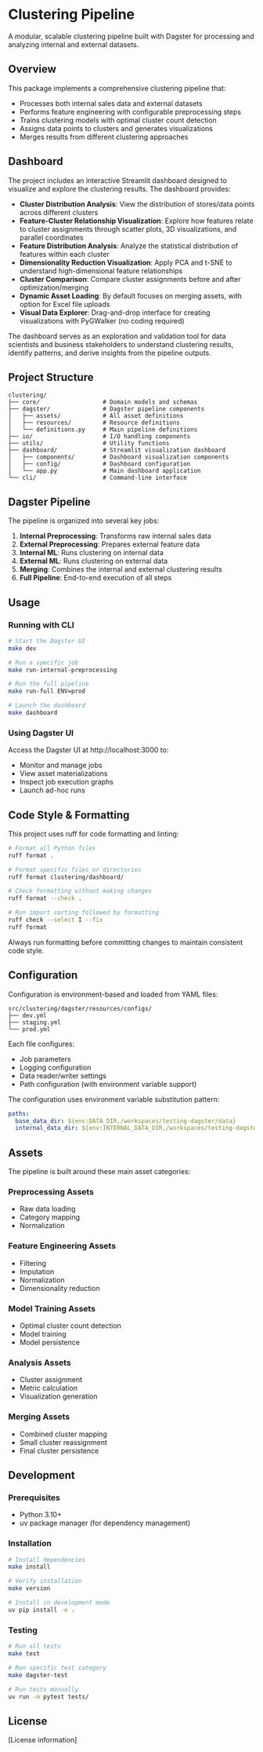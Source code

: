 # Clustering Pipeline

A modular, scalable clustering pipeline built with Dagster for processing and analyzing internal and external datasets.

## Overview

This package implements a comprehensive clustering pipeline that:

- Processes both internal sales data and external datasets
- Performs feature engineering with configurable preprocessing steps
- Trains clustering models with optimal cluster count detection
- Assigns data points to clusters and generates visualizations
- Merges results from different clustering approaches

## Dashboard

The project includes an interactive Streamlit dashboard designed to visualize and explore the clustering results. The dashboard provides:

- **Cluster Distribution Analysis**: View the distribution of stores/data points across different clusters
- **Feature-Cluster Relationship Visualization**: Explore how features relate to cluster assignments through scatter plots, 3D visualizations, and parallel coordinates
- **Feature Distribution Analysis**: Analyze the statistical distribution of features within each cluster
- **Dimensionality Reduction Visualization**: Apply PCA and t-SNE to understand high-dimensional feature relationships
- **Cluster Comparison**: Compare cluster assignments before and after optimization/merging
- **Dynamic Asset Loading**: By default focuses on merging assets, with option for Excel file uploads
- **Visual Data Explorer**: Drag-and-drop interface for creating visualizations with PyGWalker (no coding required)

The dashboard serves as an exploration and validation tool for data scientists and business stakeholders to understand clustering results, identify patterns, and derive insights from the pipeline outputs.

## Project Structure

```
clustering/
├── core/                  # Domain models and schemas
├── dagster/               # Dagster pipeline components
│   ├── assets/            # All asset definitions
│   ├── resources/         # Resource definitions
│   └── definitions.py     # Main pipeline definitions
├── io/                    # I/O handling components
├── utils/                 # Utility functions
├── dashboard/             # Streamlit visualization dashboard
│   ├── components/        # Dashboard visualization components
│   ├── config/            # Dashboard configuration
│   └── app.py             # Main dashboard application
└── cli/                   # Command-line interface
```

## Dagster Pipeline

The pipeline is organized into several key jobs:

1. **Internal Preprocessing**: Transforms raw internal sales data
2. **External Preprocessing**: Prepares external feature data
3. **Internal ML**: Runs clustering on internal data
4. **External ML**: Runs clustering on external data
5. **Merging**: Combines the internal and external clustering results
6. **Full Pipeline**: End-to-end execution of all steps

## Usage

### Running with CLI

```bash
# Start the Dagster UI
make dev

# Run a specific job
make run-internal-preprocessing

# Run the full pipeline
make run-full ENV=prod

# Launch the dashboard
make dashboard
```

### Using Dagster UI

Access the Dagster UI at http://localhost:3000 to:
- Monitor and manage jobs
- View asset materializations
- Inspect job execution graphs
- Launch ad-hoc runs

## Code Style & Formatting

This project uses ruff for code formatting and linting:

```bash
# Format all Python files
ruff format .

# Format specific files or directories
ruff format clustering/dashboard/

# Check formatting without making changes
ruff format --check .

# Run import sorting followed by formatting
ruff check --select I --fix
ruff format
```

Always run formatting before committing changes to maintain consistent code style.

## Configuration

Configuration is environment-based and loaded from YAML files:

```
src/clustering/dagster/resources/configs/
├── dev.yml
├── staging.yml
└── prod.yml
```

Each file configures:
- Job parameters
- Logging configuration
- Data reader/writer settings
- Path configuration (with environment variable support)

The configuration uses environment variable substitution pattern:
```yaml
paths:
  base_data_dir: ${env:DATA_DIR,/workspaces/testing-dagster/data}
  internal_data_dir: ${env:INTERNAL_DATA_DIR,/workspaces/testing-dagster/data/internal}
```

## Assets

The pipeline is built around these main asset categories:

### Preprocessing Assets
- Raw data loading
- Category mapping
- Normalization

### Feature Engineering Assets
- Filtering
- Imputation
- Normalization
- Dimensionality reduction

### Model Training Assets
- Optimal cluster count detection
- Model training
- Model persistence

### Analysis Assets
- Cluster assignment
- Metric calculation
- Visualization generation

### Merging Assets
- Combined cluster mapping
- Small cluster reassignment
- Final cluster persistence

## Development

### Prerequisites

- Python 3.10+
- uv package manager (for dependency management)

### Installation

```bash
# Install dependencies
make install

# Verify installation
make version

# Install in development mode
uv pip install -e .
```

### Testing

```bash
# Run all tests
make test

# Run specific test category
make dagster-test

# Run tests manually
uv run -m pytest tests/
```

## License

[License information]
